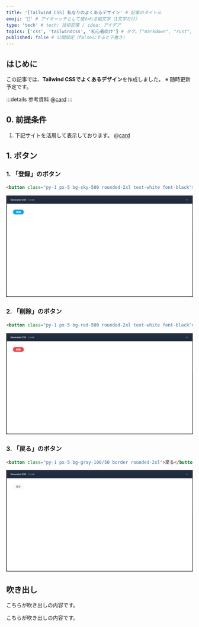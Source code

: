 ```yaml
---
title: '[Tailwind CSS] 私なりのよくあるデザイン' # 記事のタイトル
emoji: '🍃' # アイキャッチとして使われる絵文字（1文字だけ）
type: 'tech' # tech: 技術記事 / idea: アイデア
topics: ['css', 'tailwindcss', '初心者向け'] # タグ。["markdown", "rust", "aws"]のように指定する
published: false # 公開設定（falseにすると下書き）
---
```


## はじめに

この記事では、**Tailwind CSSでよくあるデザイン**を作成しました。
※ 随時更新予定です。

:::details 参考資料
@[card](https://gihyo.jp/book/2024/978-4-297-13943-8)
:::

## 0. 前提条件

1. 下記サイトを活用して表示しております。
  @[card](https://play.tailwindcss.com/)


## 1. ボタン

### 1. 「登録」のボタン

```html
<button class="py-1 px-5 bg-sky-500 rounded-2xl text-white font-black">登録</button>
```

![button01](/images/articles/tailwind-css-cheat-design/button01.png)


### 2. 「削除」のボタン

```html
<button class="py-1 px-5 bg-red-500 rounded-2xl text-white font-black">削除</button>
```

![button02](/images/articles/tailwind-css-cheat-design/button02.png)

### 3. 「戻る」のボタン

```html
<button class="py-1 px-5 bg-gray-100/50 border rounded-2xl">戻る</button>
```

![button03](/images/articles/tailwind-css-cheat-design/button03.png)

## 吹き出し
<div class="my-10 mx-64">
  <div class="flex justify-end items-center">
    <!-- 吹き出し -->
    <div class="relative bg-sky-300 px-3 py-2 rounded-lg shadow-xl">
      <p>こちらが吹き出しの内容です。</p>
      <!-- 吹き出しの矢印 -->
      <div class="absolute top-2 -right-2 border-l-[10px] border-l-sky-300 border-y-[6px] border-y-transparent"></div>
    </div>
  </div>
  <div class="flex justify-start items-center">
    <!-- 吹き出し -->
    <div class="relative bg-gray-200 px-3 py-2 rounded-lg shadow-xl">
      <p>こちらが吹き出しの内容です。</p>
      <!-- 吹き出しの矢印 -->
      <div class="absolute top-2 -left-2 border-r-[10px] border-r-gray-200 border-y-[6px] border-y-transparent"></div>
    </div>
  </div>
</div>
